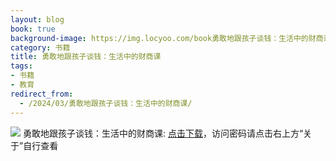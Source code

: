 ```yaml
---
layout: blog
book: true
background-image: https://img.locyoo.com/book勇敢地跟孩子谈钱：生活中的财商课.jpg
category: 书籍
title: 勇敢地跟孩子谈钱：生活中的财商课
tags:
- 书籍
- 教育
redirect_from:
  - /2024/03/勇敢地跟孩子谈钱：生活中的财商课/
---
```

![](https://img.locyoo.com/book勇敢地跟孩子谈钱：生活中的财商课.jpg)
勇敢地跟孩子谈钱：生活中的财商课: <a name = "ref1" href="https://url18.ctfile.com/f/50983618-1226042020-040ec6?p=3619">点击下载</a>，访问密码请点击右上方“关于”自行查看
